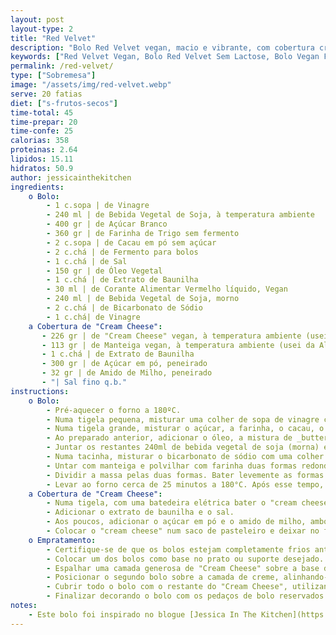 ```yaml
---
layout: post
layout-type: 2
title: "Red Velvet"
description: "Bolo Red Velvet vegan, macio e vibrante, com cobertura cremosa de cream cheese"
keywords: ["Red Velvet Vegan, Bolo Red Velvet Sem Lactose, Bolo Vegan Fácil, Receita de Red Velvet Vegan, Bolo Vermelho Vegan, Bolo com Cream Cheese Vegan, Sobremesa Vegan Festiva, Sobremesa Vegan para Festas, Receitas Veganas Doces, Bolo Sem Produtos de Origem Animal, Red Velvet com Cobertura Vegan, Red Velvet vegan, Bolo vegan fácil, Sobremesa vegana festiva, Bolo sem lactose, Cream cheese vegan, Receita de Red Velvet vegan com cobertura cremosa, Como fazer bolo Red Velvet sem produtos de origem animal, Bolo vermelho macio e vegan com cream cheese, Sobremesa vegana para festas e ocasiões especiais, Receita de bolo Red Velvet sem lactose e fácil de preparar, Bolo vegan para festas de aniversário ou Natal, Como fazer cobertura de cream cheese vegan para bolos, Bolo vermelho em receitas veganas, Corante alimentar vegan em sobremesas, Cobertura cremosa sem lactose, Sobremesas vegan sofisticadas, Receitas doces plant-based, Uso de buttermilk vegano em bolos, Receitas festivas para dietas veganas, Amido de milho em coberturas veganas, Textura macia em bolos vegan, Bolos sem ovos e sem leite"]
permalink: /red-velvet/
type: ["Sobremesa"]
image: "/assets/img/red-velvet.webp"
serve: 20 fatias
diet: ["s-frutos-secos"]
time-total: 45
time-prepar: 20
time-confe: 25
calorias: 358
proteinas: 2.64
lipidos: 15.11
hidratos: 50.9
author: jessicainthekitchen
ingredients:
    o Bolo:
        - 1 c.sopa | de Vinagre
        - 240 ml | de Bebida Vegetal de Soja, à temperatura ambiente
        - 400 gr | de Açúcar Branco 
        - 360 gr | de Farinha de Trigo sem fermento
        - 2 c.sopa | de Cacau em pó sem açúcar 
        - 2 c.chá | de Fermento para bolos 
        - 1 c.chá | de Sal
        - 150 gr | de Óleo Vegetal
        - 1 c.chá | de Extrato de Baunilha
        - 30 ml | de Corante Alimentar Vermelho líquido, Vegan
        - 240 ml | de Bebida Vegetal de Soja, morno
        - 2 c.chá | de Bicarbonato de Sódio
        - 1 c.chá| de Vinagre
    a Cobertura de "Cream Cheese":
       - 226 gr | de "Cream Cheese" vegan, à temperatura ambiente (usei da Violife)
       - 113 gr | de Manteiga vegan, à temperatura ambiente (usei da Alpro)
       - 1 c.chá | de Extrato de Baunilha
       - 300 gr | de Açúcar em pó, peneirado
       - 32 gr | de Amido de Milho, peneirado
       - "| Sal fino q.b."
instructions:
    o Bolo:
        - Pré-aquecer o forno a 180ºC.
        - Numa tigela pequena, misturar uma colher de sopa de vinagre com 240ml de bebiga vegeta de soja (à temperatura ambiente), de forma a criar um _buttermilk_. Reservar por alguns minutos.
        - Numa tigela grande, misturar o açúcar, a farinha, o cacau, o fermento e o sal. Mexer bem com uma vara de arames para que não se criem grumos.
        - Ao preparado anterior, adicionar o óleo, a mistura de _buttermilk_, o extrato de baunilha e o corante vermelho. Misturar tudo muito bem.
        - Juntar os restantes 240ml de bebida vegetal de soja (morna) e misturar novamente até tudo ficar bem envolvido.
        - Numa tacinha, misturar o bicarbonato de sódio com uma colher de chá de vinagre. De seguida, adicionar esta mistura à massa do bolo e mexer para incorporar bem.    
        - Untar com manteiga e polvilhar com farinha duas formas redondas de 24cm.
        - Dividir a massa pelas duas formas. Bater levemente as formas na bancada para remover bolhas de ar.
        - Levar ao forno cerca de 25 minutos a 180°C. Após esse tempo, retirar as formas e deixar os bolos arrefecer bem.
    a Cobertura de "Cream Cheese":
        - Numa tigela, com uma batedeira elétrica bater o "cream cheese" e a manteiga por cerca de 2 minutos até que fiquem bem incorporados.
        - Adicionar o extrato de baunilha e o sal.
        - Aos poucos, adicionar o açúcar em pó e o amido de milho, ambos peneirados.
        - Colocar o "cream cheese" num saco de pasteleiro e deixar no frigorífico por, pelo menos, 4 horas antes de usar.
    o Empratamento:
        - Certifique-se de que os bolos estejam completamente frios antes de iniciar a montagem.
        - Colocar um dos bolos como base no prato ou suporte desejado. Opcionalmente, utilize uma faca de serra para aparar uma fina camada da parte superior do bolo, nivelando-o. Reservar os pedaços removidos para a decoração.
        - Espalhar uma camada generosa de "Cream Cheese" sobre a base do bolo.
        - Posicionar o segundo bolo sobre a camada de creme, alinhando-o cuidadosamente.
        - Cubrir todo o bolo com o restante do "Cream Cheese", utilizando uma espátula para obter um acabamento uniforme.
        - Finalizar decorando o bolo com os pedaços de bolo reservados ou outros enfeites de sua preferência.
notes:
    - Este bolo foi inspirado no blogue [Jessica In The Kitchen](https://jessicainthekitchen.com/)
---
```


